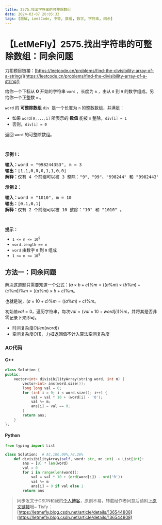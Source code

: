 ```yaml
---
title: 2575.找出字符串的可整除数组
date: 2024-03-07 20:05:33
tags: [题解, LeetCode, 中等, 数组, 数学, 字符串, 同余]
---
```


# 【LetMeFly】2575.找出字符串的可整除数组：同余问题

力扣题目链接：[https://leetcode.cn/problems/find-the-divisibility-array-of-a-string/](https://leetcode.cn/problems/find-the-divisibility-array-of-a-string/)

<p>给你一个下标从 <strong>0</strong> 开始的字符串 <code>word</code> ，长度为 <code>n</code> ，由从 <code>0</code> 到 <code>9</code> 的数字组成。另给你一个正整数 <code>m</code> 。</p>

<p><code>word</code> 的 <strong>可整除数组</strong> <code>div</code>&nbsp; 是一个长度为 <code>n</code> 的整数数组，并满足：</p>

<ul>
	<li>如果 <code>word[0,...,i]</code> 所表示的 <strong>数值</strong> 能被 <code>m</code> 整除，<code>div[i] = 1</code></li>
	<li>否则，<code>div[i] = 0</code></li>
</ul>

<p>返回<em> </em><code>word</code> 的可整除数组。</p>

<p>&nbsp;</p>

<p><strong>示例 1：</strong></p>

<pre>
<strong>输入：</strong>word = "998244353", m = 3
<strong>输出：</strong>[1,1,0,0,0,1,1,0,0]
<strong>解释：</strong>仅有 4 个前缀可以被 3 整除："9"、"99"、"998244" 和 "9982443" 。
</pre>

<p><strong>示例 2：</strong></p>

<pre>
<strong>输入：</strong>word = "1010", m = 10
<strong>输出：</strong>[0,1,0,1]
<strong>解释：</strong>仅有 2 个前缀可以被 10 整除："10" 和 "1010" 。
</pre>

<p>&nbsp;</p>

<p><strong>提示：</strong></p>

<ul>
	<li><code>1 &lt;= n &lt;= 10<sup>5</sup></code></li>
	<li><code>word.length == n</code></li>
	<li><code>word</code> 由数字 <code>0</code> 到 <code>9</code> 组成</li>
	<li><code>1 &lt;= m &lt;= 10<sup>9</sup></code></li>
</ul>


    
## 方法一：同余问题

解决这道题只需要知道一个公式：$(a\times b+c)\% m=((a\%m)\times(b\%m)+(c\%m))\%m=((a\%m)\times b+c)\%m$。

也就是说，$(a\times 10+c)\% m=((a\%m)+c)\%m$。

初始值$val=0$，遍历字符串，每次$val = (val\times10+word[i])\%m$，并将其是否非零记录下来即可。

+ 时间复杂度$O(len(word))$
+ 空间复杂度$O(1)$，力扣返回值不计入算法空间复杂度

### AC代码

#### C++

```cpp
class Solution {
public:
    vector<int> divisibilityArray(string word, int m) {
        vector<int> ans(word.size());
        long long val = 0;
        for (int i = 0; i < word.size(); i++) {
            val = val * 10 + (word[i] - '0');
            val %= m;
            ans[i] = val == 0;
        }
        return ans;
    }
};
```

#### Python

```python
from typing import List

class Solution:  # AC,100.00%,78.26%
    def divisibilityArray(self, word: str, m: int) -> List[int]:
        ans = [0] * len(word)
        val = 0
        for i in range(len(word)):
            val = val * 10 + (ord(word[i]) - ord('0'))
            val %= m
            ans[i] = 0 if val else 1
        return ans
```

> 同步发文于CSDN和我的[个人博客](https://blog.letmefly.xyz/)，原创不易，转载经作者同意后请附上[原文链接](https://blog.letmefly.xyz/2024/03/07/LeetCode%202575.%E6%89%BE%E5%87%BA%E5%AD%97%E7%AC%A6%E4%B8%B2%E7%9A%84%E5%8F%AF%E6%95%B4%E9%99%A4%E6%95%B0%E7%BB%84/)哦~
> Tisfy：[https://letmefly.blog.csdn.net/article/details/136544808](https://letmefly.blog.csdn.net/article/details/136544808)
